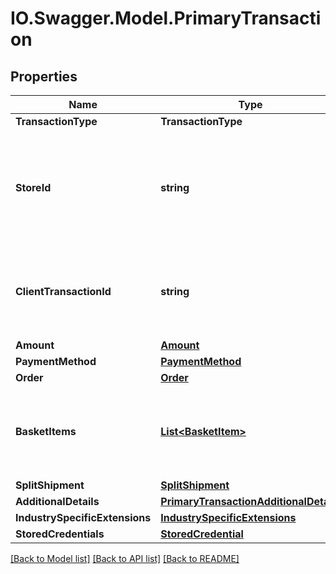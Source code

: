 # IO.Swagger.Model.PrimaryTransaction
## Properties

Name | Type | Description | Notes
------------ | ------------- | ------------- | -------------
**TransactionType** | **TransactionType** |  | 
**StoreId** | **string** | An optional Outlet ID for clients that support multiple stores in the same app. | [optional] 
**ClientTransactionId** | **string** | The unique client Transaction ID from the Request header, if supplied. | [optional] 
**Amount** | [**Amount**](Amount.md) |  | 
**PaymentMethod** | [**PaymentMethod**](PaymentMethod.md) |  | 
**Order** | [**Order**](Order.md) |  | [optional] 
**BasketItems** | [**List&lt;BasketItem&gt;**](BasketItem.md) | Required for some payment methods (for example, Klarna) | [optional] 
**SplitShipment** | [**SplitShipment**](SplitShipment.md) |  | [optional] 
**AdditionalDetails** | [**PrimaryTransactionAdditionalDetails**](PrimaryTransactionAdditionalDetails.md) |  | [optional] 
**IndustrySpecificExtensions** | [**IndustrySpecificExtensions**](IndustrySpecificExtensions.md) |  | [optional] 
**StoredCredentials** | [**StoredCredential**](StoredCredential.md) |  | [optional] 

[[Back to Model list]](../README.md#documentation-for-models) [[Back to API list]](../README.md#documentation-for-api-endpoints) [[Back to README]](../README.md)

